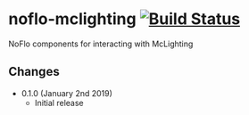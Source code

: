 # noflo-mclighting [![Build Status](https://secure.travis-ci.org/noflo/noflo-mclighting.png?branch=master)](http://travis-ci.org/noflo/noflo-mclighting)

NoFlo components for interacting with McLighting 

## Changes

* 0.1.0 (January 2nd 2019)
  - Initial release
